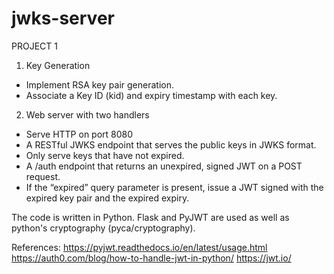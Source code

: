 # jwks-server
PROJECT 1
1. Key Generation
- Implement RSA key pair generation.
- Associate a Key ID (kid) and expiry timestamp with each key.
2. Web server with two handlers
- Serve HTTP on port 8080
- A RESTful JWKS endpoint that serves the public keys in JWKS format.
- Only serve keys that have not expired.
- A /auth endpoint that returns an unexpired, signed JWT on a POST request.
- If the “expired” query parameter is present, issue a JWT signed with the expired key pair and the expired expiry.

The code is written in Python. Flask and PyJWT are used as well as python's cryptography (pyca/cryptography).

References:
https://pyjwt.readthedocs.io/en/latest/usage.html
https://auth0.com/blog/how-to-handle-jwt-in-python/
https://jwt.io/
